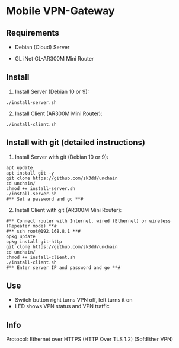 # Mobile VPN-Gateway

## Requirements

- Debian (Cloud) Server

- GL iNet GL-AR300M Mini Router

## Install

1. Install Server (Debian 10 or 9):
```
./install-server.sh
```
2. Install Client (AR300M Mini Router):
```
./install-client.sh
```

## Install with git (detailed instructions)

1. Install Server with git (Debian 10 or 9):

```
apt update
apt install git -y
git clone https://github.com/sk3dd/unchain
cd unchain/
chmod +x install-server.sh
./install-server.sh
#** Set a password and go **#
```

2. Install Client with git (AR300M Mini Router):

```
#** Connect router with Internet, wired (Ethernet) or wireless (Repeater mode) **#
#** ssh root@192.168.8.1 **#
opkg update
opkg install git-http
git clone https://github.com/sk3dd/unchain
cd unchain/
chmod +x install-client.sh
./install-client.sh
#** Enter server IP and password and go **#
```

## Use

- Switch button right turns VPN off, left turns it on
- LED shows VPN status and VPN traffic

## Info

Protocol: Ethernet over HTTPS (HTTP Over TLS 1.2) (SoftEther VPN)
